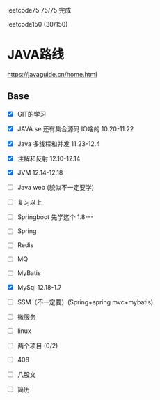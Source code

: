  

leetcode75  75/75 完成

leetcode150 (30/150)

# JAVA路线 

https://javaguide.cn/home.html

## Base

- [x] GIT的学习 
- [x] JAVA se  还有集合源码 IO啥的 10.20-11.22
- [x] Java 多线程和并发  11.23-12.4
- [x] 注解和反射 12.10-12.14
- [x] JVM     12.14-12.18
- [ ] Java web (貌似不一定要学)
- [ ] 复习以上
- [ ] Springboot    先学这个 1.8---
- [ ] Spring
- [ ] Redis  
- [ ] MQ
- [ ] MyBatis
- [x] MySql 12.18-1.7
- [ ] SSM（不一定要）(Spring+spring mvc+mybatis)
- [ ] 微服务
- [ ] linux
- [ ] 两个项目 (0/2)
- [ ] 408
- [ ] 八股文
- [ ] 简历

